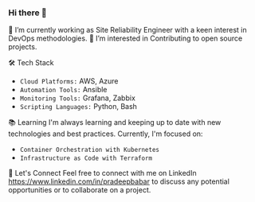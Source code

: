 ### Hi there 👋

<!--
**pradeepbabar31/pradeepbabar31** is a ✨ _special_ ✨ repository because its `README.md` (this file) appears on your GitHub profile.

Here are some ideas to get you started:
-->
🔭 I’m currently working as Site Reliability Engineer with a keen interest in DevOps methodologies.
👀 I’m interested in Contributing to open source projects.

🛠️ Tech Stack
- `Cloud Platforms:` AWS, Azure
- `Automation Tools:` Ansible
- `Monitoring Tools:` Grafana, Zabbix
- `Scripting Languages:` Python, Bash

📚 Learning
I'm always learning and keeping up to date with new technologies and best practices. Currently, I'm focused on:

- `Container Orchestration with Kubernetes`
- `Infrastructure as Code with Terraform`

🤝 Let's Connect
Feel free to connect with me on LinkedIn https://www.linkedin.com/in/pradeepbabar to discuss any potential opportunities or to collaborate on a project.
